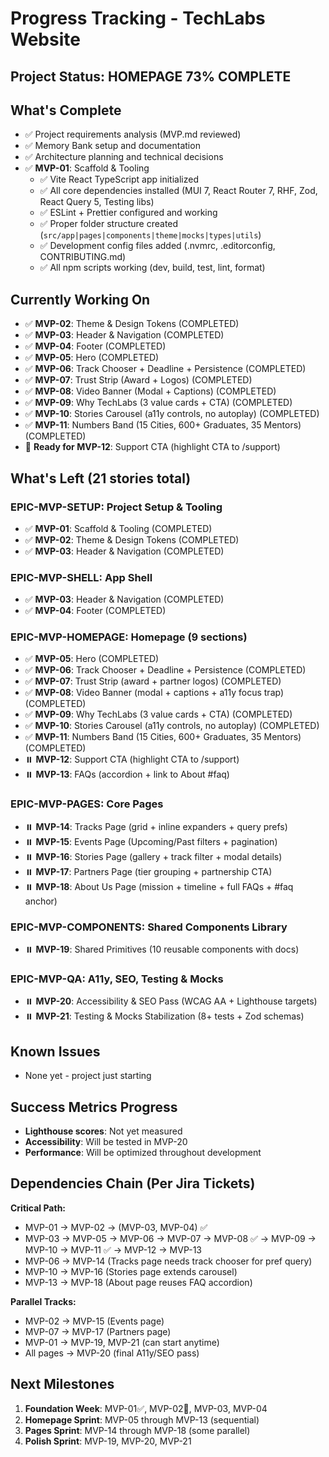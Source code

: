 # Progress Tracking - TechLabs Website

## Project Status: **HOMEPAGE 73% COMPLETE**

## What's Complete

- ✅ Project requirements analysis (MVP.md reviewed)
- ✅ Memory Bank setup and documentation
- ✅ Architecture planning and technical decisions
- ✅ **MVP-01**: Scaffold & Tooling
  - ✅ Vite React TypeScript app initialized
  - ✅ All core dependencies installed (MUI 7, React Router 7, RHF, Zod, React Query 5, Testing libs)
  - ✅ ESLint + Prettier configured and working
  - ✅ Proper folder structure created (`src/app|pages|components|theme|mocks|types|utils`)
  - ✅ Development config files added (.nvmrc, .editorconfig, CONTRIBUTING.md)
  - ✅ All npm scripts working (dev, build, test, lint, format)

## Currently Working On

- ✅ **MVP-02**: Theme & Design Tokens (COMPLETED)
- ✅ **MVP-03**: Header & Navigation (COMPLETED)
- ✅ **MVP-04**: Footer (COMPLETED)
- ✅ **MVP-05**: Hero (COMPLETED)
- ✅ **MVP-06**: Track Chooser + Deadline + Persistence (COMPLETED)
- ✅ **MVP-07**: Trust Strip (Award + Logos) (COMPLETED)
- ✅ **MVP-08**: Video Banner (Modal + Captions) (COMPLETED)
- ✅ **MVP-09**: Why TechLabs (3 value cards + CTA) (COMPLETED)
- ✅ **MVP-10**: Stories Carousel (a11y controls, no autoplay) (COMPLETED)
- ✅ **MVP-11**: Numbers Band (15 Cities, 600+ Graduates, 35 Mentors) (COMPLETED)
- 🔄 **Ready for MVP-12**: Support CTA (highlight CTA to /support)

## What's Left (21 stories total)

### EPIC-MVP-SETUP: Project Setup & Tooling

- ✅ **MVP-01**: Scaffold & Tooling (COMPLETED)
- ✅ **MVP-02**: Theme & Design Tokens (COMPLETED)
- ✅ **MVP-03**: Header & Navigation (COMPLETED)

### EPIC-MVP-SHELL: App Shell

- ✅ **MVP-03**: Header & Navigation (COMPLETED)
- ✅ **MVP-04**: Footer (COMPLETED)

### EPIC-MVP-HOMEPAGE: Homepage (9 sections)

- ✅ **MVP-05**: Hero (COMPLETED)
- ✅ **MVP-06**: Track Chooser + Deadline + Persistence (COMPLETED)
- ✅ **MVP-07**: Trust Strip (award + partner logos) (COMPLETED)
- ✅ **MVP-08**: Video Banner (modal + captions + a11y focus trap) (COMPLETED)
- ✅ **MVP-09**: Why TechLabs (3 value cards + CTA) (COMPLETED)
- ✅ **MVP-10**: Stories Carousel (a11y controls, no autoplay) (COMPLETED)
- ✅ **MVP-11**: Numbers Band (15 Cities, 600+ Graduates, 35 Mentors) (COMPLETED)
- ⏸️ **MVP-12**: Support CTA (highlight CTA to /support)
- ⏸️ **MVP-13**: FAQs (accordion + link to About #faq)

### EPIC-MVP-PAGES: Core Pages

- ⏸️ **MVP-14**: Tracks Page (grid + inline expanders + query prefs)
- ⏸️ **MVP-15**: Events Page (Upcoming/Past filters + pagination)
- ⏸️ **MVP-16**: Stories Page (gallery + track filter + modal details)
- ⏸️ **MVP-17**: Partners Page (tier grouping + partnership CTA)
- ⏸️ **MVP-18**: About Us Page (mission + timeline + full FAQs + #faq anchor)

### EPIC-MVP-COMPONENTS: Shared Components Library

- ⏸️ **MVP-19**: Shared Primitives (10 reusable components with docs)

### EPIC-MVP-QA: A11y, SEO, Testing & Mocks

- ⏸️ **MVP-20**: Accessibility & SEO Pass (WCAG AA + Lighthouse targets)
- ⏸️ **MVP-21**: Testing & Mocks Stabilization (8+ tests + Zod schemas)

## Known Issues

- None yet - project just starting

## Success Metrics Progress

- **Lighthouse scores**: Not yet measured
- **Accessibility**: Will be tested in MVP-20
- **Performance**: Will be optimized throughout development

## Dependencies Chain (Per Jira Tickets)

**Critical Path:**
- MVP-01 → MVP-02 → (MVP-03, MVP-04) ✅
- MVP-03 → MVP-05 → MVP-06 → MVP-07 → MVP-08 ✅ → MVP-09 → MVP-10 → MVP-11 ✅ → MVP-12 → MVP-13
- MVP-06 → MVP-14 (Tracks page needs track chooser for pref query)
- MVP-10 → MVP-16 (Stories page extends carousel)
- MVP-13 → MVP-18 (About page reuses FAQ accordion)

**Parallel Tracks:**
- MVP-02 → MVP-15 (Events page)
- MVP-07 → MVP-17 (Partners page)
- MVP-01 → MVP-19, MVP-21 (can start anytime)
- All pages → MVP-20 (final A11y/SEO pass)

## Next Milestones

1. **Foundation Week**: MVP-01✅, MVP-02🔄, MVP-03, MVP-04
2. **Homepage Sprint**: MVP-05 through MVP-13 (sequential)
3. **Pages Sprint**: MVP-14 through MVP-18 (some parallel)
4. **Polish Sprint**: MVP-19, MVP-20, MVP-21

